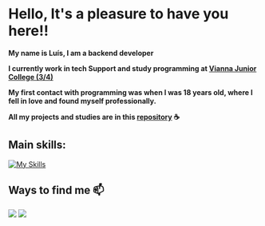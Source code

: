 # Hello, It's a pleasure to have you here!!

 **My name is Luís, I am a backend developer**

 **I currently work in tech Support and study programming at [Vianna Junior College (3/4)](https://www.vianna.edu.br/analise-e-desenv-de-sistemas/)**

 **My first contact with programming was when I was 18 years old, where I fell in love and found myself professionally.**

 **All my projects and studies are in this [repository](https://github.com/Ace0777/Projects) ☕**


## Main skills:

[![My Skills](https://skillicons.dev/icons?i=java,spring,cs,docker,maven,mongodb,mysql&theme=dark)](https://skillicons.dev)



## Ways to find me 📫
<div>
  <a href = "mailto:luishhasantos@gmail.com"><img src="https://img.shields.io/badge/-Gmail-%23333?style=for-the-badge&logo=gmail&logoColor=white" target="_blank"></a>
 <a href="https://www.linkedin.com/in/luis-henrique-santos-08a4b5249/" target="_blank"><img src="https://img.shields.io/badge/-LinkedIn-%230077B5?style=for-the-badge&logo=linkedin&logoColor=white" target="_blank"></a>
</div>


  
